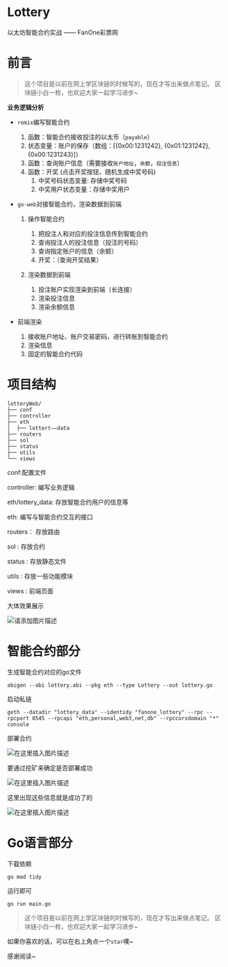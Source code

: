 # Lottery
以太坊智能合约实战 —— FanOne彩票网

# 前言
> 这个项目是以前在网上学区块链的时候写的，现在才写出来做点笔记。
> 区块链小白一枚，也欢迎大家一起学习进步~

**业务逻辑分析**
- `remix`编写智能合约
    1. 函数：智能合约接收投注的以太币（`payable`）
    2. 状态变量：账户的保存（数组：[{0x00:1231242}, {0x01:1231242}, {0x00:1231243}]）
    3. 函数：查询账户信息（需要接收`账户地址`，`余额`，`投注信息`）
    4. 函数：开奖 (点击开奖按钮，随机生成中奖号码)
	    1.	 中奖号码状态变量: 存储中奖号码
	    2.  中奖用户状态变量：存储中奖用户

- `go-web`对接智能合约，渲染数据到前端
    1. 操作智能合约
	    1. 把投注人和对应的投注信息传到智能合约
	    2. 查询投注人的投注信息（投注的号码）
	    3. 查询指定账户的信息（余额）
	    4. 开奖：（查询开奖结果）

    2. 渲染数据到前端
	    1. 投注账户实现渲染到前端（长连接）
	    2. 渲染投注信息
	    3. 渲染余额信息

- 前端渲染
    1. 接收账户地址、账户交易密码，进行转账到智能合约
    2. 渲染信息
    3. 固定的智能合约代码

# 项目结构
```
lotteryWeb/
├── conf
├── controller
├── eth
│  ├── lottert——data
├── routers
├── sol
├── status
├── utils
└── views
```

conf:配置文件

controller: 编写业务逻辑

eth/lottery_data: 存放智能合约用户的信息等

eth: 编写与智能合约交互的接口

routers： 存放路由

sol : 存放合约

status : 存放静态文件

utils : 存放一些功能模块

views : 前端页面



大体效果展示

![请添加图片描述](https://img-blog.csdnimg.cn/0c4d633b7aab47828806bd48e1dc3179.png?x-oss-process=image/watermark,type_ZmFuZ3poZW5naGVpdGk,shadow_10,text_aHR0cHM6Ly9ibG9nLmNzZG4ubmV0L3dlaXhpbl80NTMwNDUwMw==,size_16,color_FFFFFF,t_70)


# 智能合约部分
生成智能合约对应的go文件
```shell script
abigen --abi lottery.abi --pkg eth --type Lottery --out lottery.go
```
启动私链
```shell script
geth --datadir "lottery_data" --identidy "fanone_lottery" --rpc --rpcport 8545 --rpcapi "eth,personal,web3,net,db" --rpccorsdomain "*" console
```
部署合约

![在这里插入图片描述](https://img-blog.csdnimg.cn/a752a045e5c24a02bd1634805ed6b2b0.png?x-oss-process=image/watermark,type_ZmFuZ3poZW5naGVpdGk,shadow_10,text_aHR0cHM6Ly9ibG9nLmNzZG4ubmV0L3dlaXhpbl80NTMwNDUwMw==,size_16,color_FFFFFF,t_70)


要通过挖矿来确定是否部署成功

![在这里插入图片描述](https://img-blog.csdnimg.cn/2047c75973064255b0a4e36551fbc68a.png?x-oss-process=image/watermark,type_ZmFuZ3poZW5naGVpdGk,shadow_10,text_aHR0cHM6Ly9ibG9nLmNzZG4ubmV0L3dlaXhpbl80NTMwNDUwMw==,size_16,color_FFFFFF,t_70)

这里出现这些信息就是成功了的

![在这里插入图片描述](https://img-blog.csdnimg.cn/7c0e482b4b8b411789a3960acea67f40.png?x-oss-process=image/watermark,type_ZmFuZ3poZW5naGVpdGk,shadow_10,text_aHR0cHM6Ly9ibG9nLmNzZG4ubmV0L3dlaXhpbl80NTMwNDUwMw==,size_16,color_FFFFFF,t_70)

# Go语言部分
下载依赖
```shell script
go mod tidy
```
运行即可
```shell script
go run main.go
```


> 这个项目是以前在网上学区块链的时候写的，现在才写出来做点笔记。
> 区块链小白一枚，也欢迎大家一起学习进步~

如果你喜欢的话，可以在右上角点一个`star`噢~ 

感谢阅读~